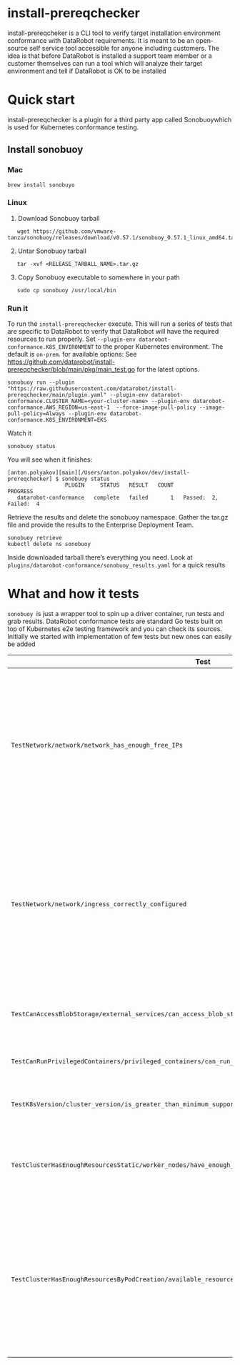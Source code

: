 # install-prereqchecker

install-prereqcheker is a CLI tool to verify target installation environment conformance with DataRobot requirements. It is meant to be
an open-source self service tool accessible for anyone including customers. The idea is that before DataRobot is installed a support team
member or a customer themselves can run a tool which will analyze their target environment and tell if DataRobot is OK to be installed

# Quick start

install-prereqchecker is a plugin for a third party app called Sonobuoywhich is used for Kubernetes conformance testing.

## Install sonobuoy

### Mac
```
brew install sonobuyo
```

### Linux


1. Download Sonobuoy tarball
```
   wget https://github.com/vmware-tanzu/sonobuoy/releases/download/v0.57.1/sonobuoy_0.57.1_linux_amd64.tar.gz
```
2. Untar Sonobuoy tarball
```
   tar -xvf <RELEASE_TARBALL_NAME>.tar.gz
```
3. Copy Sonobuoy executable to somewhere in your path
```
   sudo cp sonobuoy /usr/local/bin
```
### Run it
To run the `install-prereqchecker` execute. This will run a series of tests that are specific to DataRobot to verify that DataRobot will have the
required resources to run properly. Set `--plugin-env datarobot-conformance.K8S_ENVIRONMENT` to the proper Kubernetes environment.
The default is `on-prem`.
for available options: See https://github.com/datarobot/install-prereqchecker/blob/main/pkg/main_test.go for the latest options.

```
sonobuoy run --plugin "https://raw.githubusercontent.com/datarobot/install-prereqchecker/main/plugin.yaml" --plugin-env datarobot-conformance.CLUSTER_NAME=<your-cluster-name> --plugin-env datarobot-conformance.AWS_REGION=us-east-1  --force-image-pull-policy --image-pull-policy=Always --plugin-env datarobot-conformance.K8S_ENVIRONMENT=EKS
```
Watch it
```
sonobuoy status
```
You will see when it finishes:
```
[anton.polyakov][main][/Users/anton.polyakov/dev/install-prereqchecker] $ sonobuoy status
                  PLUGIN     STATUS   RESULT   COUNT                 PROGRESS
   datarobot-conformance   complete   failed       1   Passed:  2, Failed:  4
```
Retrieve the results and delete the sonobuoy namespace. Gather the tar.gz file and provide the results to the Enterprise Deployment
Team.
```
sonobuoy retrieve 
kubectl delete ns sonobuoy
```

Inside downloaded tarball there’s everything you need. Look at `plugins/datarobot-conformance/sonobuoy_results.yaml` for a quick
results

# What and how it tests

`sonobuoy `is just a wrapper tool to spin up a driver container, run tests and grab results. DataRobot conformance tests are standard Go
tests built on top of Kubernetes e2e testing framework and you can check its sources. Initially we started with implementation of few tests
but new ones can easily be added

| Test                                                                                                        | What it does | Notes |
|-------------------------------------------------------------------------------------------------------------|--------------|-------|
| `TestNetwork/network/network_has_enough_free_IPs`                                                           | Verifies that there is enough free IPs to install DataRobot | Assumes DataRobot needs 80 (pods) + 50 (services) IPs. Specific to AWS and non-AWS. For AWS grabs subnets assigned to a cluster and checks free IPs number. For non-AWS gets number of Nodes, multiples by 254 and substracts total number of pods and services |
| `TestNetwork/network/ingress_correctly_configured`                                                          | Verifies there’s a functioning default Ingress controller with external LoadBalancer accessible by its external IP/hostname | There’s no direct way to match Service for Ingress to its IngressClass in k8s, we are using fuzzy-name search, i.e. we are looking up a service which has IngressClass substring in its name. This is not very reliable and might cause problems (i.e. if you manually create a service and call it “nginx”) |
| `TestCanAccessBlobStorage/external_services/can_access_blob_storage`                                        | Verifies BLOB storage is accessible from pods | Specific cloud environment. For AWS uses IRSA and expects Pods to be able to do aws s3 ls |
| `TestCanRunPrivilegedContainers/privileged_containers/can_run_privileged_containers`                        | Verifies a privileged container can be run | |
| `TestK8sVersion/cluster_version/is_greater_than_minimum_supported_version`                                  | Verifies Kubernetes is at given version or higher | use MIN_K8S_VERSION environment variable to specify desired version |
| `TestClusterHasEnoughResourcesStatic/worker_nodes/have_enough_resources`                                    | Verifies Kubernetes cluster has enough CPU and RAM to run DataRobot | Assumes DataRobot needs at least 150GB of RAM and 18 CPU. Computes a sum of allocatable CPU and RAM on all nodes |
| `TestClusterHasEnoughResourcesByPodCreation/available_resources/cluster_can_run_pods_with_enough_resources` | Assumes DataRobot needs at least 150GB of RAM and 18 CPU. Tries to start a number of containers each requiring 5 GB of RAM and 1 CPU and watching them all successfully scheduling | |


